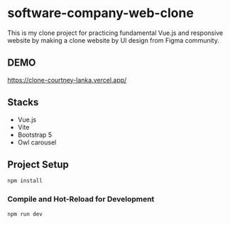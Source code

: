 # software-company-web-clone

This is my clone project for practicing fundamental Vue.js and responsive website by making a clone website by UI design from Figma community.

## DEMO

https://clone-courtney-lanka.vercel.app/

## Stacks

- Vue.js
- Vite
- Bootstrap 5
- Owl carousel

## Project Setup

```sh
npm install
```

### Compile and Hot-Reload for Development

```sh
npm run dev
```
